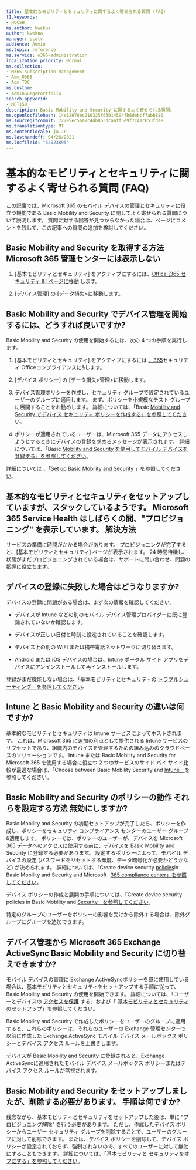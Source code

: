 ```yaml
---
title: 基本的なモビリティとセキュリティに関するよく寄せられる質問 (FAQ)
f1.keywords:
- NOCSH
ms.author: kwekua
author: kwekua
manager: scotv
audience: Admin
ms.topic: reference
ms.service: o365-administration
localization_priority: Normal
ms.collection:
- M365-subscription-management
- Adm_O365
- Adm_TOC
ms.custom:
- AdminSurgePortfolio
search.appverid:
- MET150
description: Basic Mobility and Security に関するよく寄せられる質問。
ms.openlocfilehash: 14e12678ec210325f63914594fb6debcf7abb880
ms.sourcegitcommit: 72795ec56a7c4db863dcaaff5e9f7c41c653fda8
ms.translationtype: MT
ms.contentlocale: ja-JP
ms.lasthandoff: 04/26/2021
ms.locfileid: "52023895"
---
```

# <a name="basic-mobility-and-security-frequently-asked-questions-faq"></a>基本的なモビリティとセキュリティに関するよく寄せられる質問 (FAQ)

この記事では、Microsoft 365 のモバイル デバイスの管理とセキュリティに役立つ機能である Basic Mobility and Security に関してよく寄せられる質問について説明します。 質問に対する回答が見つからなかった場合は、ページにコメントを残して、この記事への質問の追加を検討してください。

## <a name="how-can-i-get-basic-mobility-and-security-i-dont-see-it-in-the-microsoft-365-admin-center"></a>Basic Mobility and Security を取得する方法 Microsoft 365 管理センターには表示しない

1.  [基本モビリティとセキュリティ] をアクティブにするには、[Office [365 セキュリティ &] ページに移動](https://protection.office.com/) します。

2.  [デバイス管理] の [データ損失>に移動します。

## <a name="how-can-i-get-started-with-device-management-in-basic-mobility-and-security"></a>Basic Mobility and Security でデバイス管理を開始するには、どうすれば良いですか?

Basic Mobility and Security の使用を開始するには、次の 4 つの手順を実行します。 

1. [基本モビリティとセキュリティ] をアクティブにするには [、365](https://protection.office.com/)セキュリティ Officeコンプライアンスに&します。

2. [デバイス ポリシー] の [データ損失>管理>に移動します。
    
3. デバイス管理ポリシーを作成し、セキュリティ グループで設定されているユーザーのグループに適用します。 まず、ポリシーを小規模なテスト グループに展開することをお勧めします。 詳細については、「Basic [Mobility and Security でデバイス セキュリティ ポリシーを作成する」を参照してください](create-device-security-policies.md)。

4. ポリシーが適用されているユーザーは、Microsoft 365 データにアクセスしようとするときにデバイスの登録を求めるメッセージが表示されます。 詳細については、「Basic [Mobility and Security を使用してモバイル デバイスを登録する」を参照してください](enroll-your-mobile-device.md)。

詳細については [、「Set up Basic Mobility and Security 」を参照してください](set-up.md)。

## <a name="im-trying-to-set-up-basic-mobility-and-security-but-it-seems-stuck-the-microsoft-365-service-health-has-been-showing-provisioning-for-a-while-what-can-i-do"></a>基本的なモビリティとセキュリティをセットアップしていますが、スタックしているようです。 Microsoft 365 Service Health はしばらくの間、"プロビジョニング" を表示しています。 解決方法

サービスの準備に時間がかかる場合があります。 プロビジョニングが完了すると、[基本モビリティとセキュリティ] ページが表示されます。 24 時間待機し、状態がまだプロビジョニングされている場合は、サポートに問い合わせ、問題の把握に役立ちます。

## <a name="what-can-i-do-if-device-enrollment-fails"></a>デバイスの登録に失敗した場合はどうなりますか?

デバイスの登録に問題がある場合は、まず次の情報を確認してください。

- デバイスが Intune などの別のモバイル デバイス管理プロバイダーに既に登録されていないか確認します。

- デバイスが正しい日付と時刻に設定されていることを確認します。

- デバイス上の別の WIFI または携帯電話ネットワークに切り替えます。

- Android または iOS デバイスの場合は、Intune ポータル サイト アプリをデバイスにアンインストールして再インストールします。
    
登録がまだ機能しない場合は、「基本モビリティとセキュリティの [トラブルシューティング」を参照してください](troubleshoot.md)。

## <a name="whats-the-difference-between-intune-and-basic-mobility-and-security"></a>Intune と Basic Mobility and Security の違いは何ですか?

基本的なモビリティとセキュリティは Intune サービスによってホストされます。 これは、Microsoft 365 に追加の利点として提供される Intune サービスのサブセットであり、組織内のデバイスを管理するための組み込みのクラウドベースのソリューションです。 Intune または Basic Mobility and Security for Microsoft 365 を使用する場合に役立つ 2 つのサービスのサイド バイ サイド比較が最適な場合は、「Choose between Basic Mobility Security and [Intune」](choose-between-basic-mobility-and-security-and-intune.md)を参照してください。

## <a name="how-do-policies-work-for-basic-mobility-and-security-how-do-i-set-them-up-disable-them"></a>Basic Mobility and Security のポリシーの動作 それらを設定する方法 無効にしますか?

Basic Mobility and Security の初期セットアップが完了したら、ポリシーを作成し、ポリシーをセキュリティ コンプライアンス センターのユーザー グループ&適用します。 ポリシーでは、ポリシーのユーザーが、デバイスを Microsoft 365 データへのアクセスに使用する前に、デバイスを Basic Mobility and Security に登録する必要があります。 設定するポリシーによって、モバイル デバイスの設定 (パスワードをリセットする頻度、データ暗号化が必要かどうかなど) が決められます。 詳細については、「Create device security [policies](create-device-security-policies.md)in Basic Mobility and Security and Microsoft   [365 compliance center」を参照してください](../../compliance/microsoft-365-compliance-center.md)。

デバイス ポリシーの作成と展開の手順については、「Create device security policies in Basic Mobility and [Security」を参照してください](create-device-security-policies.md)。

特定のグループのユーザーをポリシーの影響を受けから除外する場合は、除外グループにグループを追加できます。

## <a name="can-i-switch-from-exchange-activesync-device-management-to-basic-mobility-and-security-for-microsoft-365"></a>デバイス管理から Microsoft 365 Exchange ActiveSync Basic Mobility and Security に切り替えできますか?

モバイル デバイスの管理に Exchange ActiveSyncポリシーを既に使用している場合は、基本モビリティとセキュリティをセットアップする手順に従って、Basic Mobility and Security の使用を開始できます。 詳細については、「ユーザーとデバイスの [アクセスを保護](../../compliance/protect-access-to-data-and-services.md) する」および「 [基本モビリティとセキュリティのセットアップ」を参照してください](set-up.md)。

Basic Mobility and Security で作成したポリシーをユーザーのグループに適用すると、これらのポリシーは、それらのユーザーの Exchange 管理センターで以前に作成した Exchange ActiveSync モバイル デバイス メールボックス ポリシーとデバイス アクセス ルールを上書きします。

デバイスが Basic Mobility and Security に登録されると、Exchange ActiveSyncに適用されたモバイル デバイス メールボックス ポリシーまたはデバイス アクセス ルールが無視されます。

## <a name="i--set-up-basic-mobility-and-security-but-now-i-want-to-remove-it-what-are-the-steps"></a>Basic Mobility and Security をセットアップしましたが、削除する必要があります。 手順は何ですか?

残念ながら、基本モビリティとセキュリティをセットアップした後は、単に "プロビジョニング解除" を行う必要があります。 ただし、作成したデバイス ポリシーからユーザー セキュリティ グループを削除することで、ユーザーのグループに対して削除できます。 または、デバイス ポリシーを削除して、デバイス ポリシーが設定されておらず、強制されないので、すべてのユーザーに対して無効にすることもできます。 詳細については、「基本モビリティと [セキュリティをオフにする」を参照してください](turn-off.md)。